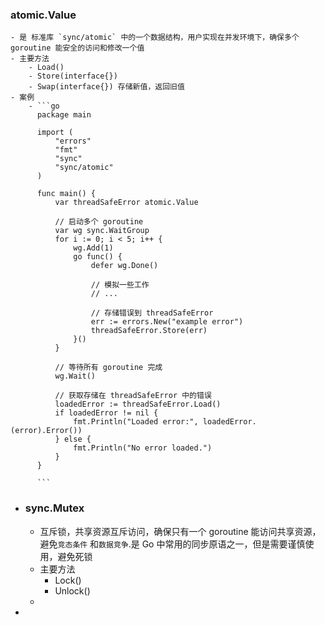 ### atomic.Value
	- 是 标准库 `sync/atomic` 中的一个数据结构，用户实现在并发环境下，确保多个 goroutine 能安全的访问和修改一个值
	- 主要方法
		- Load()
		- Store(interface{})
		- Swap(interface{}) 存储新值，返回旧值
	- 案例
		- ```go
		  package main
		  
		  import (
		      "errors"
		      "fmt"
		      "sync"
		      "sync/atomic"
		  )
		  
		  func main() {
		      var threadSafeError atomic.Value
		  
		      // 启动多个 goroutine
		      var wg sync.WaitGroup
		      for i := 0; i < 5; i++ {
		          wg.Add(1)
		          go func() {
		              defer wg.Done()
		              
		              // 模拟一些工作
		              // ...
		              
		              // 存储错误到 threadSafeError
		              err := errors.New("example error")
		              threadSafeError.Store(err)
		          }()
		      }
		  
		      // 等待所有 goroutine 完成
		      wg.Wait()
		  
		      // 获取存储在 threadSafeError 中的错误
		      loadedError := threadSafeError.Load()
		      if loadedError != nil {
		          fmt.Println("Loaded error:", loadedError.(error).Error())
		      } else {
		          fmt.Println("No error loaded.")
		      }
		  }
		  
		  ```
- ### sync.Mutex
	- 互斥锁，共享资源互斥访问，确保只有一个 goroutine 能访问共享资源，避免`竞态条件` 和`数据竞争`.是 Go 中常用的同步原语之一，但是需要谨慎使用，避免死锁
	- 主要方法
		- Lock()
		- Unlock()
	-
-
